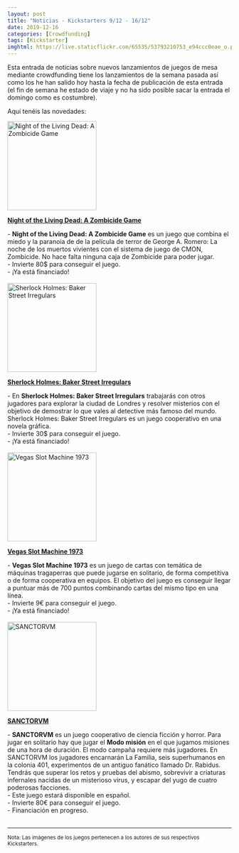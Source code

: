 ```yaml
---
layout: post
title: "Noticias - Kickstarters 9/12 - 16/12"
date: 2019-12-16
categories: [Crowdfunding]
tags: [Kickstarter]
imghtml: https://live.staticflickr.com/65535/53793210753_e94ccc0eae_o.png
---
```


Esta entrada de noticias sobre nuevos lanzamientos de juegos de mesa mediante 
crowdfunding tiene los lanzamientos de la semana pasada así como los he han 
salido hoy hasta la fecha de publicación de esta entrada (el fin de semana he 
estado de viaje y no ha sido posible sacar la entrada el domingo como es 
costumbre).

Aquí tenéis las novedades:

<div class="row">
    <div class="col-md-3">
        <img width="200" height="200"
            src="https://ksr-ugc.imgix.net/assets/027/415/303/42d489a8f7af9557a54f728ad61d60d9_original.jpg?ixlib=rb-2.1.0&w=680&fit=max&v=1575438914&auto=format&gif-q=50&q=92&s=311f0d53037a456667f33afab0cfc0c7"
            class="img-thumbnail" alt="Night of the Living Dead: A Zombicide Game">
    </div>
    <div class="col-md-9">
        <p>
            <a target="_blank" 
                href="https://www.kickstarter.com/projects/cmon/night-of-the-living-dead-a-zombicide-game?ref=mazmorreoensolitario">
            <strong>Night of the Living Dead: A Zombicide Game</strong>
            </a>
        </p>
           - <strong>Night of the Living Dead: A Zombicide Game</strong> es un
               juego que combina el miedo y la paranoia de de la película de
               terror de George A. Romero: La noche de los muertos vivientes
               con el sistema de juego de CMON, Zombicide. No hace falta
               ninguna caja de Zombicide para poder jugar.
            <br>
           - Invierte 80$ para conseguir el juego.
           <br>
           - ¡Ya está financiado!
    </div>
</div>
<br>


<div class="row">
    <div class="col-md-3">
        <img width="200" height="200"
            src="https://ksr-ugc.imgix.net/assets/027/472/328/22bba947f5de1a422b713c3156b492d4_original.png?ixlib=rb-2.1.0&w=680&fit=max&v=1576012057&auto=format&gif-q=50&lossless=true&s=c177b087865ad4b8b975eabcd3037357"
            class="img-thumbnail" alt="Sherlock Holmes: Baker Street Irregulars">
    </div>
    <div class="col-md-9">
        <p>
            <a target="_blank" 
                href="https://www.kickstarter.com/projects/vanrydergames/sherlock-holmes-baker-street-irregulars?ref=mazmorreoensolitario">
            <strong>Sherlock Holmes: Baker Street Irregulars</strong>
            </a>
        </p>
           - En <strong>Sherlock Holmes: Baker Street Irregulars</strong>
            trabajarás con otros jugadores para explorar la ciudad de Londres y
            resolver misterios con el objetivo de demostrar lo que vales al
            detective más famoso del mundo. Sherlock Holmes: Baker Street
            Irregulars es un juego cooperativo en una novela gráfica.
            <br>
           - Invierte 30$ para conseguir el juego.
           <br>
           - ¡Ya está financiado!
    </div>
</div>
<br>

<div class="row">
    <div class="col-md-3">
        <img width="200" height="200"
            src="https://ksr-ugc.imgix.net/assets/027/432/732/4fe56d92f87c8abe1d6bb61acce6a9f7_original.jpg?ixlib=rb-2.1.0&w=680&fit=max&v=1575587555&auto=format&gif-q=50&q=92&s=0926aa4ace86377bcbdb2488500b9e34"
            class="img-thumbnail" alt="Vegas Slot Machine 1973 ">
    </div>
    <div class="col-md-9">
        <p>
            <a target="_blank" 
                href="https://www.kickstarter.com/projects/multiplayingcards/vegas-slot-machine-1973-card-game?ref=mazmorreoensolitario">
            <strong>Vegas Slot Machine 1973 </strong>
            </a>
        </p> 
           - <strong>Vegas Slot Machine 1973</strong> es un juego de cartas con
            temática de máquinas tragaperras que puede jugarse en solitario, de
            forma competitiva o de forma cooperativa en equipos. El objetivo
            del juego es conseguir llegar a puntuar más de 700 puntos
            combinando cartas del mismo tipo en una línea.
            <br>
           - Invierte 9€ para conseguir el juego.
           <br>
           - ¡Ya está financiado!
    </div>
</div>
<br>

<div class="row">
    <div class="col-md-3">
        <img width="200" height="200"
            src="https://ksr-ugc.imgix.net/assets/027/506/195/ce314c85660f4378ad844f5ff7d74005_original.png?ixlib=rb-2.1.0&w=680&fit=max&v=1576342361&auto=format&gif-q=50&lossless=true&s=7501739fe214b18091d129e38131bac7"
            class="img-thumbnail" alt="SANCTORVM">
    </div>
    <div class="col-md-9">
        <p>
            <a target="_blank" 
                href="https://www.kickstarter.com/projects/sanctorvm/sanctorvm?ref=mazmorreoensolitario">
            <strong>SANCTORVM</strong>
            </a>
        </p> 
           - <strong>SANCTORVM</strong> es un juego cooperativo de ciencia
            ficción y horror. Para jugar en solitario hay que jugar el
            <strong>Modo misión</strong> en el que jugamos misiones de una hora
            de duración. El modo campaña requiere más jugadores.
            En SANCTORVM los jugadores encarnarán La Familia, seis superhumanos
            en la colonia 401, experimentos de un antiguo fanático llamado
            Dr. Rabidus. Tendrás que superar los retos y pruebas del abismo,
            sobrevivir a criaturas infernales nacidas de un misterioso virus, y
            escapar del yugo de cuatro poderosas facciones.
            <br>
            - Este juego estará disponible en español.
            <br>
           - Invierte 80€ para conseguir el juego.
           <br>
           - Financiación en progreso.
    </div>
</div>
<br>

<hr>

<small>Nota: Las imágenes de los juegos pertenecen a los autores de sus
respectivos Kickstarters.</small>
